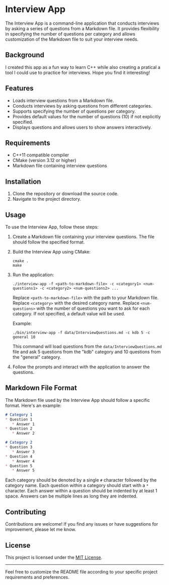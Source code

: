 # Interview App

The Interview App is a command-line application that conducts interviews by asking a series of questions from a Markdown file. It provides flexibility in specifying the number of questions per category and allows customization of the Markdown file to suit your interview needs.

## Background
I created this app as a fun way to learn C++ while also creating a pratical a tool I could use to practice for interviews. Hope you find it interesting!

## Features

- Loads interview questions from a Markdown file.
- Conducts interviews by asking questions from different categories.
- Supports specifying the number of questions per category.
- Provides default values for the number of questions (10) if not explicitly specified.
- Displays questions and allows users to show answers interactively.

## Requirements

- C++11 compatible compiler
- CMake (version 3.12 or higher)
- Markdown file containing interview questions

## Installation

1. Clone the repository or download the source code.
2. Navigate to the project directory.

## Usage

To use the Interview App, follow these steps:

1. Create a Markdown file containing your interview questions. The file should follow the specified format.
2. Build the Interview App using CMake:

   ```shell
   cmake .
   make
   ```

3. Run the application:

   ```shell
   ./interview-app -f <path-to-markdown-file> -c <category1> <num-questions1> -c <category2> <num-questions2> ...
   ```

   Replace `<path-to-markdown-file>` with the path to your Markdown file.
   Replace `<category>` with the desired category name.
   Replace `<num-questions>` with the number of questions you want to ask for each category. If not specified, a default value will be used.

   Example:

   ```shell
   ./bin/interview-app -f data/InterviewQuestions.md -c kdb 5 -c general 10
   ```

   This command will load questions from the `data/InterviewQuestions.md` file and ask 5 questions from the "kdb" category and 10 questions from the "general" category.

4. Follow the prompts and interact with the application to answer the questions.

## Markdown File Format

The Markdown file used by the Interview App should follow a specific format. Here's an example:

```markdown
# Category 1
* Question 1
   * Answer 1 
* Question 2
   * Answer 2 

# Category 2
* Question 3
   * Answer 3  
* Question 4
   * Answer 4    
* Question 5
   * Answer 5
```

Each category should be denoted by a single `#` character followed by the category name. Each question within a category should start with a `*` character. Each answer within a question should be indented by at least 1 space. Answers can be multiple lines as long they are indented.

## Contributing

Contributions are welcome! If you find any issues or have suggestions for improvement, please let me know.

## License

This project is licensed under the [MIT License](LICENSE).

---

Feel free to customize the README file according to your specific project requirements and preferences.
